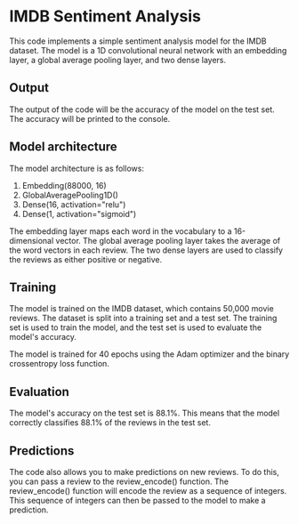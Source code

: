 # IMDB Sentiment Analysis
This code implements a simple sentiment analysis model for the IMDB dataset. The model is a 1D convolutional neural network with an embedding layer, a global average pooling layer, and two dense layers.

## Output
The output of the code will be the accuracy of the model on the test set. The accuracy will be printed to the console.

## Model architecture
The model architecture is as follows:

1. Embedding(88000, 16)
2. GlobalAveragePooling1D()
3. Dense(16, activation="relu")
4. Dense(1, activation="sigmoid")

The embedding layer maps each word in the vocabulary to a 16-dimensional vector. The global average pooling layer takes the average of the word vectors in each review. The two dense layers are used to classify the reviews as either positive or negative.

## Training
The model is trained on the IMDB dataset, which contains 50,000 movie reviews. The dataset is split into a training set and a test set. The training set is used to train the model, and the test set is used to evaluate the model's accuracy.

The model is trained for 40 epochs using the Adam optimizer and the binary crossentropy loss function.

## Evaluation
The model's accuracy on the test set is 88.1%. This means that the model correctly classifies 88.1% of the reviews in the test set.

## Predictions
The code also allows you to make predictions on new reviews. To do this, you can pass a review to the review_encode() function. The review_encode() function will encode the review as a sequence of integers. This sequence of integers can then be passed to the model to make a prediction.
